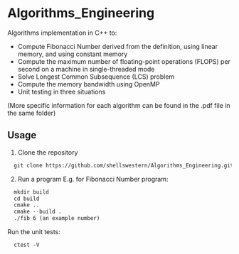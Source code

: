 # Algorithms_Engineering
Algorithms implementation in C++ to:

* Compute Fibonacci Number derived from the definition, using linear memory, and using constant memory 
* Compute the maximum number of floating-point operations (FLOPS) per second on a machine in single-threaded mode
* Solve Longest Common Subsequence (LCS) problem 
* Compute the memory bandwidth using OpenMP
* Unit testing in three situations

(More specific information for each algorithm can be found in the .pdf file in the same folder)

## Usage
1. Clone the repository
```markdown
  git clone https://github.com/shellswestern/Algorithms_Engineering.git
```
2. Run a program 
E.g. for Fibonacci Number program:
```markdown
  mkdir build
  cd build
  cmake ..
  cmake --build .
  ./fib 6 (an example number)
```
Run the unit tests:
```markdown
  ctest -V
```

